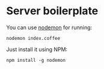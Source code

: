 # Server boilerplate

You can use [nodemon](http://nodemon.io) for running:

	nodemon index.coffee

Just install it using NPM:

	npm install -g nodemon